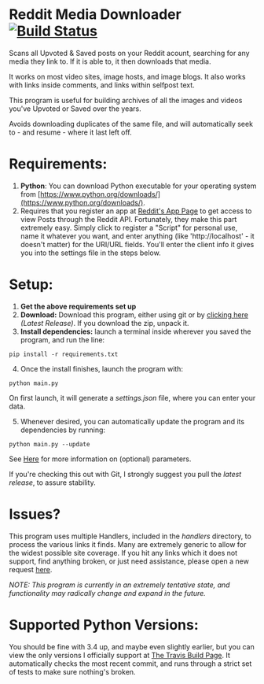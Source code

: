 # Reddit Media Downloader [![Build Status](https://travis-ci.org/shadowmoose/RedditDownloader.svg?branch=master)](https://travis-ci.org/shadowmoose/RedditDownloader)


Scans all Upvoted &amp; Saved posts on your Reddit acount, searching for any media they link to. If it is able to, it then downloads that media. 

It works on most video sites, image hosts, and image blogs.
It also works with links inside comments, and links within selfpost text.

This program is useful for building archives of all the images and videos you've Upvoted or Saved over the years.

Avoids downloading duplicates of the same file, and will automatically seek to - and resume - where it last left off.


# Requirements:
1. **Python**: You can download Python executable for your operating system from [https://www.python.org/downloads/](https://www.python.org/downloads/).
2. Requires that you register an app at [Reddit's App Page](https://www.reddit.com/prefs/apps) to get access to view Posts through the Reddit API. Fortunately, they make this part extremely easy. Simply click to register a "Script" for personal use, name it whatever you want, and enter anything (like 'http://localhost' - it doesn't matter) for the URI/URL fields. You'll enter the client info it gives you into the settings file in the steps below.

# Setup:
1. **Get the above requirements set up**
2. **Download:** Download this program, either using git or by [clicking here](../../releases/latest) *(Latest Release)*. If you download the zip, unpack it.
3. **Install dependencies:** launch a terminal inside wherever you saved the program, and run the line:

```
pip install -r requirements.txt
```
4. Once the install finishes, launch the program with:
```
python main.py
```
On first launch, it will generate a *settings.json* file, where you can enter your data.

5. Whenever desired, you can automatically update the program and its dependencies by running:
```
python main.py --update
```

See [Here](Argument_Guide.md) for more information on (optional) parameters.

If you're checking this out with Git, I strongly suggest you pull the *latest release*, to assure stability.

# Issues?
This program uses multiple Handlers, included in the *handlers* directory, to process the various links it finds. Many are extremely generic to allow for the widest possible site coverage.
If you hit any links which it does not support, find anything broken, or just need assistance, please open a new request [here](../../issues/new).

*NOTE: This program is currently in an extremely tentative state, and functionality may radically change and expand in the future.*

# Supported Python Versions:
You should be fine with 3.4 up, and maybe even slightly earlier, but you can view the only versions I officially support at [The Travis Build Page](https://travis-ci.org/shadowmoose/RedditDownloader). It automatically checks the most recent commit, and runs through a strict set of tests to make sure nothing's broken.
